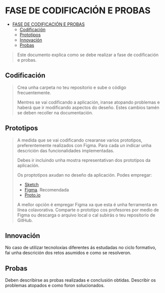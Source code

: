 # FASE DE CODIFICACIÓN E PROBAS

- [FASE DE CODIFICACIÓN E PROBAS](#fase-de-codificación-e-probas)
  - [Codificación](#codificación)
  - [Prototipos](#prototipos)
  - [Innovación](#innovación)
  - [Probas](#probas)

> Este documento explica como se debe realizar a fase de codificación e probas.

## Codificación

> Crea unha carpeta no teu repositorio e sube o código frecuentemente.
>
> Mentres se vai codificando a aplicación, iranse atopando problemas e haberá que ir modificando aspectos do deseño. Estes cambios tamén se deben recoller na documentación.

## Prototipos

> A medida que se vai codificando crearanse varios prototipos, preferentemente realizados con Figma. Para cada un indicar unha descrición das funcionalidades implementadas.
>
> Debes ir incluindo unha mostra representativan dos prototipos da aplicación.
>
> Os proptotipos axudan no deseño da aplicación. Podes empregar:
>
> - [Sketch](https://www.sketch.com/)
> - [Figma](https://www.figma.com/). Recomendada
> - [Proto.io](https://proto.io/)
>
> A mellor opción é empregar Figma xa que esta é unha ferramenta en línea colavorativa. 
> Comparte o prototipo cos profesores por medio de Figma ou descarga o arquivo local o cal subirás o teu repositorio de GitHub.

## Innovación

No caso de utilizar tecnoloxías diferentes ás estudadas no ciclo formativo, fai unha descrición dos retos asumidos e como se resolveron.

## Probas

Deben describirse as probas realizadas e conclusión obtidas. Describir os problemas atopados e como foron solucionados.
